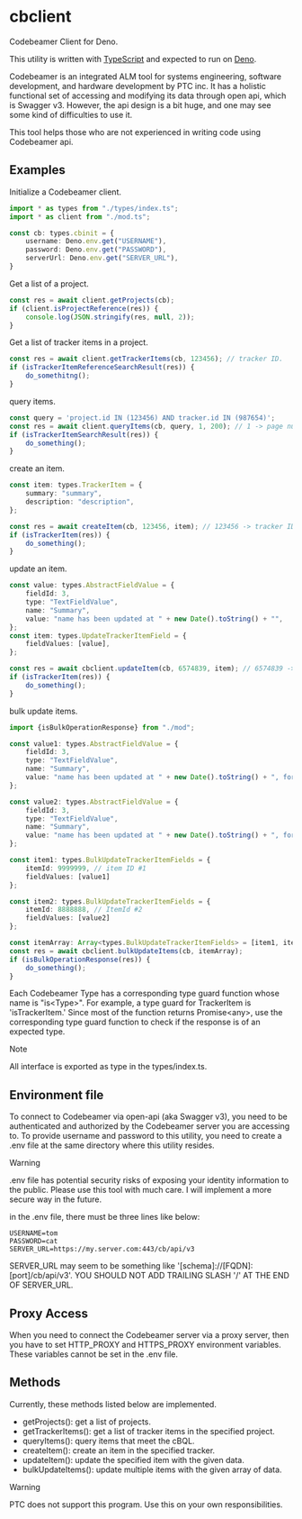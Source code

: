 # cbclient

Codebeamer Client for Deno.

This utility is written with [TypeScript](https://www.typescriptlang.org) and expected to run on [Deno](https://deno.com).

Codebeamer is an integrated ALM tool for systems engineering, software development, and hardware development by PTC inc.
It has a holistic functional set of accessing and modifying its data through open api, which is Swagger v3.
However, the api design is a bit huge, and one may see some kind of difficulties to use it.

This tool helps those who are not experienced in writing code using Codebeamer api.


## Examples
Initialize a Codebeamer client.
```ts
import * as types from "./types/index.ts";
import * as client from "./mod.ts";

const cb: types.cbinit = {
    username: Deno.env.get("USERNAME"),
    password: Deno.env.get("PASSWORD"),
    serverUrl: Deno.env.get("SERVER_URL"),
}

```
Get a list of a project.
```ts
const res = await client.getProjects(cb);
if (client.isProjectReference(res)) {
    console.log(JSON.stringify(res, null, 2));
}
```
Get a list of tracker items in a project.
```ts
const res = await client.getTrackerItems(cb, 123456); // tracker ID.
if (isTrackerItemReferenceSearchResult(res)) {
    do_somethitng();
}
```
query items.
```ts
const query = 'project.id IN (123456) AND tracker.id IN (987654)';
const res = await client.queryItems(cb, query, 1, 200); // 1 -> page number, 200 -> chunk size
if (isTrackerItemSearchResult(res)) {
    do_something();
}
```
create an item.

```ts
const item: types.TrackerItem = {
    summary: "summary",
    description: "description",
};

const res = await createItem(cb, 123456, item); // 123456 -> tracker ID
if (isTrackerItem(res)) {
    do_something();
}
```
update an item.
```ts
const value: types.AbstractFieldValue = {
    fieldId: 3,
    type: "TextFieldValue",
    name: "Summary",
    value: "name has been updated at " + new Date().toString() + "",
};
const item: types.UpdateTrackerItemField = {
    fieldValues: [value],
};

const res = await cbclient.updateItem(cb, 6574839, item); // 6574839 -> item ID. 
if (isTrackerItem(res)) {
    do_something();
}
```
bulk update items.

```ts
import {isBulkOperationResponse} from "./mod";

const value1: types.AbstractFieldValue = {
    fieldId: 3,
    type: "TextFieldValue",
    name: "Summary",
    value: "name has been updated at " + new Date().toString() + ", for value_1.",
};

const value2: types.AbstractFieldValue = {
    fieldId: 3,
    type: "TextFieldValue",
    name: "Summary",
    value: "name has been updated at " + new Date().toString() + ", for value_2.",
};

const item1: types.BulkUpdateTrackerItemFields = {
    itemId: 9999999, // item ID #1
    fieldValues: [value1]
};

const item2: types.BulkUpdateTrackerItemFields = {
    itemId: 8888888, // ItemId #2
    fieldValues: [value2]
};

const itemArray: Array<types.BulkUpdateTrackerItemFields> = [item1, item2];
const res = await cbclient.bulkUpdateItems(cb, itemArray);
if (isBulkOperationResponse(res)) {
    do_something();
}
```

Each Codebeamer Type has a corresponding type guard function whose name is "is\<Type\>". 
For example, a type guard for TrackerItem is 'isTrackerItem.'
Since most of the function returns Promise\<any\>, use the corresponding type guard function
to check if the response is of an expected type.

> [!NOTE]
> All interface is exported as type in the types/index.ts.

## Environment file
To connect to Codebeamer via open-api (aka Swagger v3), you need to be authenticated and authorized by
the Codebeamer server you are accessing to. To provide username and password to this utility, you need to
create a .env file at the same directory where this utility resides.

> [!WARNING]
> .env file has potential security risks of exposing your identity information to the public.
> Please use this tool with much care.  I will implement a more secure way in the future.

in the .env file, there must be three lines like below:
```dotenv
USERNAME=tom
PASSWORD=cat
SERVER_URL=https://my.server.com:443/cb/api/v3
```
SERVER_URL may seem to be something like '[schema]://[FQDN]:[port]/cb/api/v3'.
YOU SHOULD NOT ADD TRAILING SLASH '/' AT THE END OF SERVER_URL.

## Proxy Access
When you need to connect the Codebeamer server via a proxy server, then you have to set HTTP_PROXY and
HTTPS_PROXY environment variables.  These variables cannot be set in the .env file.

## Methods
Currently, these methods listed below are implemented.

- getProjects(): get a list of projects.
- getTrackerItems(): get a list of tracker items in the specified project.
- queryItems(): query items that meet the cBQL.
- createItem(): create an item in the specified tracker.
- updateItem(): update the specified item with the given data.
- bulkUpdateItems(): update multiple items with the given array of data.
 
> [!WARNING]
> PTC does not support this program. Use this on your own responsibilities.




